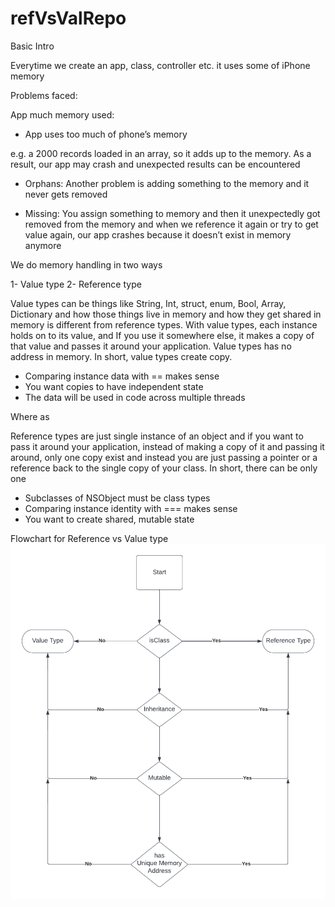 # refVsValRepo


Basic Intro 

Everytime we create an app, class, controller etc. it uses some of iPhone memory

Problems faced:

App much memory used:
- App uses too much of phone’s memory

e.g. a 2000 records loaded in an array, so it adds up to the memory. As a result, our app may crash and unexpected results can be encountered

- Orphans: 
Another problem is adding something to the memory and it never gets removed


- Missing:
You assign something to memory and then it unexpectedly got removed from the memory and when we reference it again or try to get value again, our app crashes because it doesn’t exist in memory anymore

We do memory handling in two ways

1- Value type
2- Reference type 

Value types can be things like String, Int, struct, enum, Bool, Array, Dictionary and how those things live in memory and how they get shared in memory is different from reference types. With value types, each instance holds on to its value,  and If you use it somewhere else, it makes a copy of that value and passes it around your application. Value types has no address in memory. In short, value types create copy. 

- Comparing instance data with == makes sense
- You want copies to have independent state
- The data will be used in code across multiple threads

Where as

Reference types are just single instance of an object and if you want to pass it around your application, instead of making a copy of it and passing it around, only one copy exist and instead you are just passing a pointer or a reference back to the single copy of your class. In short, there can be only one
- Subclasses of NSObject must be class types
- Comparing instance identity with === makes sense
- You want to create shared, mutable state





Flowchart for Reference vs Value type
![RefvsValFlowchart](/RefvsValFlowchart.png)
